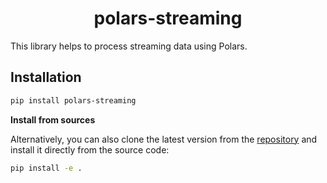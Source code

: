 <div align="center">

# polars-streaming

<div align="left">

This library helps to process streaming data using Polars.

## Installation
```bash
pip install polars-streaming
```
**Install from sources**

Alternatively, you can also clone the latest version from the [repository](https://github.com/VinishUchiha/polars-streaming) and install it directly from the source code:

```bash
pip install -e .
```
